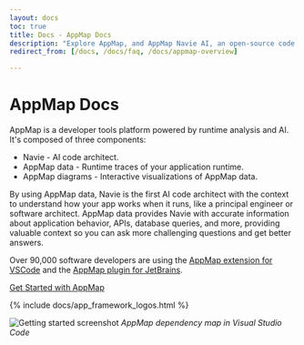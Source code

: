 ```yaml
---
layout: docs
toc: true
title: Docs - AppMap Docs
description: "Explore AppMap, and AppMap Navie AI, an open-source code analysis and AI assistant that capturing code execution traces as interactive diagrams and powers runtime context for AI code generation."
redirect_from: [/docs, /docs/faq, /docs/appmap-overview]

---
```

# AppMap Docs

AppMap is a developer tools platform powered by runtime analysis and AI. It's composed of three components:

* Navie - AI code architect.  
* AppMap data - Runtime traces of your application runtime.  
* AppMap diagrams - Interactive visualizations of AppMap data.  

By using AppMap data, Navie is the first AI code architect with the context to understand how your app works when it runs, like a principal engineer or software architect. AppMap data provides Navie with accurate information about application behavior, APIs, database queries, and more, providing valuable context so you can ask more challenging questions and get better answers.

Over 90,000 software developers are using the [AppMap extension for VSCode](https://marketplace.visualstudio.com/items?itemName=appland.appmap) and the [AppMap plugin for JetBrains](https://plugins.jetbrains.com/plugin/16701-appmap).

<a class="btn btn-primary btn-lg" href="/docs/get-started-with-appmap/">Get Started with AppMap</a>

{% include docs/app_framework_logos.html %}

![Getting started screenshot](/assets/img/docs/dependency-map-example.webp)
_AppMap dependency map in Visual Studio Code_

